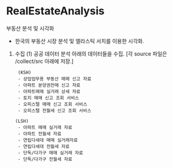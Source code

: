 # RealEstateAnalysis
부동산 분석 및 시각화
- 한국의 부동산 시장 분석 및 엘라스틱 서치를 이용한 시각화.


1. 수집
 (1) 공공 데이터 분석 
       아래의 데이터들을 수집.
       [각 source 파일은 /collect/src 아래에 저장.]
       
        (KSH)
        - 상업업무용 부동산 매매 신고 자료
        - 아파트 분양권전매 신고 자료
        - 아파트매매 실거래 상세 자료
        - 토지 매매 신고 조회 서비스
        - 오피스텔 매매 신고 조회 서비스
        - 오피스텔 전월세 신고 조회 서비스
        
       (LSH)
        - 아파트 매매 실거래 자료
        - 아파트 전월세 자료
        - 연립다세대 매매 실거래자료
        - 연립다세대 전월세 자료
        - 단독/다가구 매매 실거래 자료
        - 단독/다가구 전월세 자료


